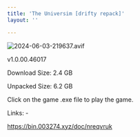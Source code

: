 ```yaml
---
title: 'The Universim [drifty repack]'
layout: ''

---
```

![2024-06-03-219637.avif](https://driftywinds.github.io/drifty_repacks/assets/2024-06-03-219637.avif)

v1.0.00.46017

Download Size: 2.4 GB

Unpacked Size: 6.2 GB

Click on the game .exe file to play the game.

Links: -

https://bin.003274.xyz/doc/nreqvruk
